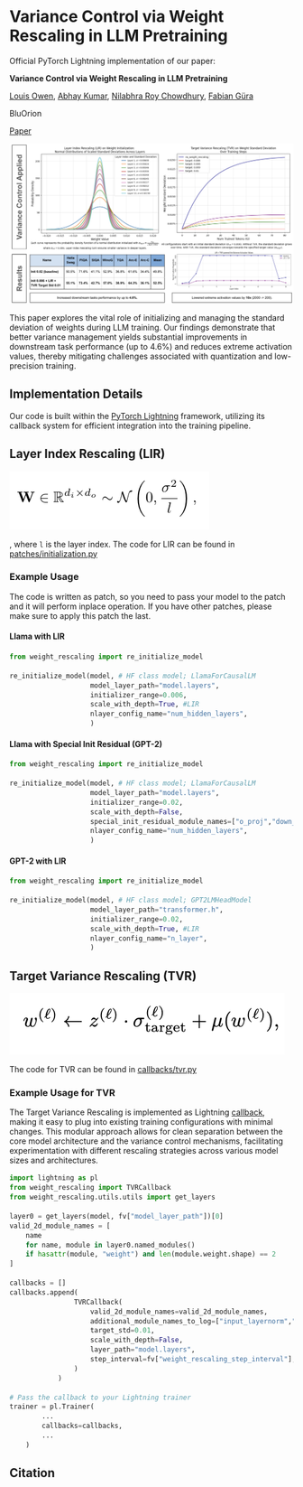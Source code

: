 # Variance Control via Weight Rescaling in LLM Pretraining

Official PyTorch Lightning implementation of our paper:

<b>Variance Control via Weight Rescaling in LLM Pretraining</b>

[Louis Owen](https://www.linkedin.com/in/louisowen/), [Abhay Kumar](https://www.linkedin.com/in/akanyaani/), [Nilabhra Roy Chowdhury](https://www.linkedin.com/in/nilabhraroychowdhury/), [Fabian Güra](https://www.linkedin.com/in/guera/) 

BluOrion

[Paper](#)

![poster](figures/poster.png)

This paper explores the vital role of initializing and managing the standard deviation of weights during LLM training. Our findings demonstrate that better variance management yields substantial improvements in downstream task performance (up to 4.6%) and reduces extreme activation values, thereby mitigating challenges associated with quantization and low-precision training.

## Implementation Details

Our code is built within the [PyTorch Lightning](https://lightning.ai/docs/pytorch/stable/) framework, utilizing its callback system for efficient integration into the training pipeline. 


## Layer Index Rescaling (LIR)

![Layer index rescaling formula](figures/layer_index_rescaling_formula.png)

, where `l` is the layer index. The code for LIR can be found in [patches/initialization.py](weight_rescaling/patches/initialization.py)

### Example Usage

The code is written as patch, so you need to pass your model to the patch and it will perform inplace operation. If you have other patches, please make sure to apply this patch the last.

#### Llama with LIR
```python
from weight_rescaling import re_initialize_model

re_initialize_model(model, # HF class model; LlamaForCausalLM
                    model_layer_path="model.layers",
                    initializer_range=0.006,
                    scale_with_depth=True, #LIR
                    nlayer_config_name="num_hidden_layers",
                    )
```

#### Llama with Special Init Residual (GPT-2)
```python
from weight_rescaling import re_initialize_model

re_initialize_model(model, # HF class model; LlamaForCausalLM
                    model_layer_path="model.layers",
                    initializer_range=0.02,
                    scale_with_depth=False,
                    special_init_residual_module_names=["o_proj","down_proj"],
                    nlayer_config_name="num_hidden_layers",
                    )
```

#### GPT-2 with LIR
```python
from weight_rescaling import re_initialize_model

re_initialize_model(model, # HF class model; GPT2LMHeadModel
                    model_layer_path="transformer.h",
                    initializer_range=0.02,
                    scale_with_depth=True, #LIR
                    nlayer_config_name="n_layer",
                    )
```

## Target Variance Rescaling (TVR)

![Target variance rescaling formula](figures/target_variance_rescaling_formula.png)

The code for TVR can be found in [callbacks/tvr.py](weight_rescaling/callbacks/tvr.py)

### Example Usage for TVR

The Target Variance Rescaling is implemented as Lightning [callback](https://lightning.ai/docs/pytorch/stable/extensions/callbacks.html), making it easy to plug into existing training configurations with minimal changes. This modular approach allows for clean separation between the core model architecture and the variance control mechanisms, facilitating experimentation with different rescaling strategies across various model sizes and architectures.

```python
import lightning as pl
from weight_rescaling import TVRCallback
from weight_rescaling.utils.utils import get_layers

layer0 = get_layers(model, fv["model_layer_path"])[0]
valid_2d_module_names = [
    name
    for name, module in layer0.named_modules()
    if hasattr(module, "weight") and len(module.weight.shape) == 2
]

callbacks = []
callbacks.append(
                TVRCallback(
                    valid_2d_module_names=valid_2d_module_names,
                    additional_module_names_to_log=["input_layernorm","post_attention_layernorm","lm_head","model.norm","model.embed_tokens"],
                    target_std=0.01,
                    scale_with_depth=False,
                    layer_path="model.layers",
                    step_interval=fv["weight_rescaling_step_interval"],
                )
            )

# Pass the callback to your Lightning trainer
trainer = pl.Trainer(
        ...
        callbacks=callbacks,
        ...
    )
```

## Citation
```

```